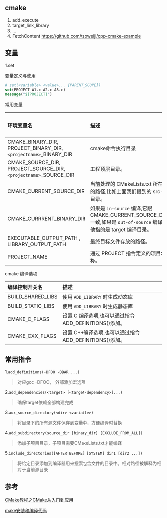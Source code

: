## cmake
1. add_execute
2. target_link_library
3. ...
4. FetchContent
   https://github.com/taoweiji/cpp-cmake-example

## 变量
1.set

变量定义与使用

```cmake
# set(<variable> <value>... [PARENT_SCOPE])
set(PROJECT A1.c A2.c A3.c)
message("${PROJECT}")
```
常用变量

| 环境变量名                                                   | 描述                                                         | 重要性 |
| :----------------------------------------------------------- | :----------------------------------------------------------- | ------ |
| CMAKE_BINARY_DIR, PROJECT_BINARY_DIR, `<projectname>`_BINARY_DIR | cmake命令执行目录                                            |        |
| CMAKE_SOURCE_DIR, PROJECT_SOURCE_DIR, `<projectname>`_SOURCE_DIR | 工程顶层目录。                                               | 重要   |
| CMAKE_CURRENT_SOURCE_DIR                                     | 当前处理的 CMakeLists.txt 所在的路径,比如上面我们提到的 src 子目录。 |        |
| CMAKE_CURRRENT_BINARY_DIR                                    | 如果是 `in-source` 编译,它跟 CMAKE_CURRENT_SOURCE_DIR 一致,如果是 `out-of-source` 编译,他指的是 target 编译目录。 |        |
| EXECUTABLE_OUTPUT_PATH , LIBRARY_OUTPUT_PATH                 | 最终目标文件存放的路径。                                     |        |
| PROJECT_NAME                                                 | 通过 PROJECT 指令定义的项目名称。                            | 重要   |

cmake 编译选项

| 编译控制开关名    | 描述                                                    |
| :---------------- | :------------------------------------------------------ |
| BUILD_SHARED_LIBS | 使用 `ADD_LIBRARY` 时生成动态库                         |
| BUILD_STATIC_LIBS | 使用 `ADD_LIBRARY` 时生成静态库                         |
| CMAKE_C_FLAGS     | 设置 C 编译选项,也可以通过指令 ADD_DEFINITIONS()添加。  |
| CMAKE_CXX_FLAGS   | 设置 C++编译选项,也可以通过指令 ADD_DEFINITIONS()添加。 |

## 常用指令

1.```add_definitions(-DFOO -DBAR ...)```

> 对应gcc -DFOO， 外部添加宏选项

2.```add_dependencies(<target> [<target-dependency>]...)```

> 确保target依赖全部构建完成

3.```aux_source_directory(<dir> <variable>)```

> 将目录下的所有源文件保存到变量中，方便编译时替换

4.```add_subdirectory(source_dir [binary_dir] [EXCLUDE_FROM_ALL])```

> 添加子项目目录，子项目需要CMakeLists.txt才能编译

5.```include_directories([AFTER|BEFORE] [SYSTEM] dir1 [dir2 ...])```

> 将给定目录添加到编译器用来搜索包含文件的目录中。相对路径被解释为相对于当前源目录

## 参考
[CMake教程之CMake从入门到应用](https://aiden-dong.gitee.io/2019/07/20/CMake%E6%95%99%E7%A8%8B%E4%B9%8BCMake%E4%BB%8E%E5%85%A5%E9%97%A8%E5%88%B0%E5%BA%94%E7%94%A8/
)

[make安装和编译代码](https://blog.csdn.net/Nicholas_Liu2017/article/details/78323391)
